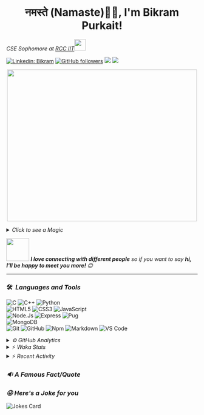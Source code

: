 <h1 align="center">नमस्ते (Namaste)🙏🏻, I'm Bikram Purkait! </h1>

<p><em>CSE Sophomore at <a href="https://www.rcciit.org/">RCC IIT</a><img src="https://media.giphy.com/media/WUlplcMpOCEmTGBtBW/giphy.gif" width="30"> 
</em></p>

[![Linkedin: Bikram](https://img.shields.io/badge/-bikram-blue?style=flat-square&logo=Linkedin&logoColor=white&link=https://www.linkedin.com/in/bikram-purkait-5463861a8/)](https://www.linkedin.com/in/bikram-purkait-5463861a8/)
[![GitHub followers](https://img.shields.io/github/followers/IamBikramPurkait?label=Follow&style=social)](https://github.com/IamBikramPurkait)
![](https://komarev.com/ghpvc/?username=IamBikramPurkait&color=blueviolet&style=flat)
<a href="mailto:bkrmprkt@gmail.com"><img src="https://img.shields.io/badge/-bikram-D14836?style=flat&logo=Gmail&logoColor=white"/></a>

<p align="center">
  <img width="500" height="400" src="https://cdn.dribbble.com/users/1059583/screenshots/4171367/coding-freak.gif">
</p>

<details>
<summary><em>Click to see a Magic</em></summary>

⏳ **Year Progress** { ███████████▁▁▁▁▁▁▁▁▁▁▁▁▁▁▁▁▁▁▁ } 38.38 % as on ⏰ 21-5-2023.

</details>

<img src="https://media.giphy.com/media/LnQjpWaON8nhr21vNW/giphy.gif" width="60"> <em><b>I love connecting with different people</b> so if you want to say <b>hi, I'll be happy to meet you more! </b> 😊</em>

***

### 🛠 &nbsp;<em>Languages and Tools</em>

![C](https://img.shields.io/badge/C-00599C?style=for-the-badge&logo=c&logoColor=white)
![C++](https://img.shields.io/badge/C%2B%2B-00599C?style=for-the-badge&logo=c%2B%2B&logoColor=white)
![Python](http://img.shields.io/badge/-Python-3776AB?style=for-the-badge&logo=python&logoColor=ffffff)
<br>
![HTML5](https://img.shields.io/badge/-HTML5-%23E44D27?style=for-the-badge&logo=html5&logoColor=ffffff)
![CSS3](https://img.shields.io/badge/-CSS3-%231572B6?style=for-the-badge&logo=css3)
![JavaScript](https://img.shields.io/badge/-JavaScript-%23F7DF1C?style=for-the-badge&logo=javascript&logoColor=000000&labelColor=%23F7DF1C&color=%23FFCE5A)
<br>
![Node.Js](https://img.shields.io/badge/-Node.js-%23E44D27?style=for-the-badge&logo=Node.js&logoColor=ffffff)
![Express](https://img.shields.io/badge/-Express-%231572B6?style=for-the-badge&logo=Express)
![Pug](https://img.shields.io/badge/-pug-%23F7DF1C?style=for-the-badge&logo=pug&logoColor=000000&labelColor=%23F7DF1C&color=%23FFCE5A)
<br>
![MongoDB](https://img.shields.io/badge/MongoDB-4EA94B?style=for-the-badge&logo=mongodb&logoColor=white)
<br>
![Git](https://img.shields.io/badge/-Git-%23F05032?style=for-the-badge&logo=git&logoColor=%23ffffff)
![GitHub](https://img.shields.io/badge/-GitHub-181717?style=for-the-badge&logo=github)
![Npm](https://img.shields.io/badge/-npm-CB3837?style=for-the-badge&logo=npm)
![Markdown](https://img.shields.io/badge/Markdown-000000?style=for-the-badge&logo=markdown&logoColor=white)
![VS Code](http://img.shields.io/badge/-VS%20Code-007ACC?style=for-the-badge&logo=visual-studio-code&logoColor=ffffff)
<br>

<details><summary><em>⚙ GitHub Analytics</em></summary>
<br>
<p align="center">
<a href="https://github.com/IamBikramPurkait">

![Bikram's GitHub Stats](https://github-readme-stats.vercel.app/api?username=IamBikramPurkait&theme=chartreuse-dark&show_icons=true&include_all_commits=true&count_private=true)
<img height="180em" src="https://github-readme-stats-eight-theta.vercel.app/api/top-langs/?username=IamBikramPurkait&layout=compact&langs_count=12&theme=chartreuse-dark"/>
[![GitHub Streak](http://github-readme-streak-stats.herokuapp.com?user=IamBikramPurkait&theme=chartreuse-dark)](https://git.io/streak-stats)
</a>
</p>
</details>

<details>
<summary>⚡ <em>Waka Stats</em></summary>

<!--START_SECTION:waka-->
**I'm a Night 🦉** 

```text
🌞 Morning    17 commits     ████░░░░░░░░░░░░░░░░░░░░░   16.35% 
🌆 Daytime    18 commits     ████░░░░░░░░░░░░░░░░░░░░░   17.31% 
🌃 Evening    16 commits     ███░░░░░░░░░░░░░░░░░░░░░░   15.38% 
🌙 Night      53 commits     ████████████░░░░░░░░░░░░░   50.96%

```
📅 **I'm Most Productive on Wednesday** 

```text
Monday       9 commits      ██░░░░░░░░░░░░░░░░░░░░░░░   8.65% 
Tuesday      8 commits      ██░░░░░░░░░░░░░░░░░░░░░░░   7.69% 
Wednesday    44 commits     ██████████░░░░░░░░░░░░░░░   42.31% 
Thursday     10 commits     ██░░░░░░░░░░░░░░░░░░░░░░░   9.62% 
Friday       19 commits     ████░░░░░░░░░░░░░░░░░░░░░   18.27% 
Saturday     4 commits      █░░░░░░░░░░░░░░░░░░░░░░░░   3.85% 
Sunday       10 commits     ██░░░░░░░░░░░░░░░░░░░░░░░   9.62%

```


📊 **This Week I Spent My Time On** 

```text
⌚︎ Time Zone: Asia/Kolkata

💬 Programming Languages: 
Python                   3 hrs 59 mins       ██████████████████░░░░░░░   72.85% 
HTML                     1 hr 25 mins        ██████░░░░░░░░░░░░░░░░░░░   26.14% 
Markdown                 2 mins              ░░░░░░░░░░░░░░░░░░░░░░░░░   0.84% 
CSS                      0 secs              ░░░░░░░░░░░░░░░░░░░░░░░░░   0.1% 
Java                     0 secs              ░░░░░░░░░░░░░░░░░░░░░░░░░   0.06%

💻 Operating System: 
Windows                  5 hrs 28 mins       █████████████████████████   100.0%

```


<!--END_SECTION:waka-->

</details>

<details>
<summary>⚡ <em>Recent Activity</em></summary>

<!--START_SECTION:activity-->
<!--END_SECTION:activity-->

</details>

### <em>🔉 A Famous Fact/Quote</em>
<!--STARTS_HERE_QUOTE_README-->
<!--ENDS_HERE_QUOTE_README-->


### <em>😜 Here's a Joke for you</em>
![Jokes Card](https://readme-jokes.vercel.app/api)


